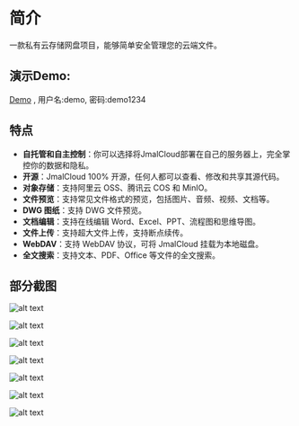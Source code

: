 # 简介

一款私有云存储网盘项目，能够简单安全管理您的云端文件。

## 演示Demo:

[Demo](https://jmal.cc/demo?username=demo&password=demo1234) , 用户名:demo, 密码:demo1234

## 特点

- **自托管和自主控制**：你可以选择将JmalCloud部署在自己的服务器上，完全掌控你的数据和隐私。
- **开源**：JmalCloud 100% 开源，任何人都可以查看、修改和共享其源代码。
- **对象存储**：支持阿里云 OSS、腾讯云 COS 和 MinIO。
- **文件预览**：支持常见文件格式的预览，包括图片、音频、视频、文档等。
- **DWG 图纸**：支持 DWG 文件预览。
- **文档编辑**：支持在线编辑 Word、Excel、PPT、流程图和思维导图。
- **文件上传**：支持超大文件上传，支持断点续传。
- **WebDAV**：支持 WebDAV 协议，可将 JmalCloud 挂载为本地磁盘。
- **全文搜索**：支持文本、PDF、Office 等文件的全文搜索。

## 部分截图

![alt text](/assets/image-01.png)

![alt text](/assets/image-02.png)

![alt text](/assets/image-03.png)

![alt text](/assets/image-04.png)

![alt text](/assets/image-05.png)

![alt text](/assets/image-06.png)

![alt text](/assets/image-07.png)
